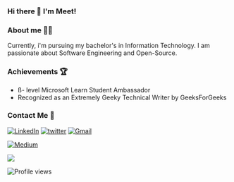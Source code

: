 ### Hi there 👋 I'm Meet!

### About me :man_student:

Currently, i'm pursuing my bachelor's in Information Technology. I am passionate about Software Engineering and Open-Source. 


### Achievements :trophy: 
- ß- level Microsoft Learn Student Ambassador 
- Recognized as an Extremely Geeky Technical Writer by GeeksForGeeks

### Contact Me :iphone:

<p>
  <a href="https://www.linkedin.com/in/meet-suvariya/" target="blank"><img alt="LinkedIn" src="https://img.shields.io/badge/linkedin-%230077B5.svg?&style=for-the-badge&logo=linkedin&logoColor=white" /></a>
  <a href="https://twitter.com/MeetSuvariya" target="blank"><img alt="twitter" src="https://img.shields.io/badge/Twitter-1DA1F2?style=for-the-badge&logo=twitter&logoColor=white" /></a>
  <a href="mailto:meetsuvariya@gmail.com" target="blank"><img alt="Gmail" src="https://img.shields.io/badge/Gmail-D14836?style=for-the-badge&logo=gmail&logoColor=white" /></a>
  
  <a href="https://meetsuvariya.medium.com/" target="blank"><img alt="Medium" src="https://img.shields.io/badge/Medium-12100E?style=for-the-badge&logo=medium&logoColor=white" /></a>
</p>

<img src="https://github-readme-stats.vercel.app/api?username=MeetSuvariya25&&show_icons=true&title_color=fff000&icon_color=bb2acf&text_color=daf7dc&bg_color=151515">

![Profile views](https://visitor-badge.glitch.me/badge?page_id=MeetSuvariya25.count_visitors)
